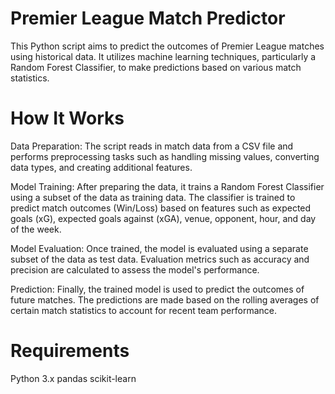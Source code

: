 # Premier League Match Predictor
This Python script aims to predict the outcomes of Premier League matches using historical data. It utilizes machine learning techniques, particularly a Random Forest Classifier, to make predictions based on various match statistics.

# How It Works
Data Preparation: The script reads in match data from a CSV file and performs preprocessing tasks such as handling missing values, converting data types, and creating additional features.

Model Training: After preparing the data, it trains a Random Forest Classifier using a subset of the data as training data. The classifier is trained to predict match outcomes (Win/Loss) based on features such as expected goals (xG), expected goals against (xGA), venue, opponent, hour, and day of the week.

Model Evaluation: Once trained, the model is evaluated using a separate subset of the data as test data. Evaluation metrics such as accuracy and precision are calculated to assess the model's performance.

Prediction: Finally, the trained model is used to predict the outcomes of future matches. The predictions are made based on the rolling averages of certain match statistics to account for recent team performance.

# Requirements
Python 3.x
pandas
scikit-learn
